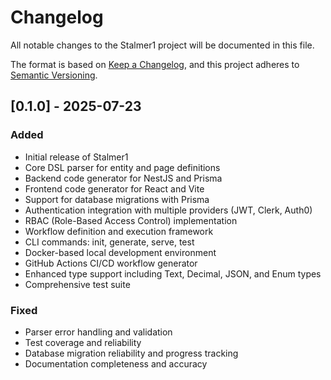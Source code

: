 # Changelog

All notable changes to the Stalmer1 project will be documented in this file.

The format is based on [Keep a Changelog](https://keepachangelog.com/en/1.0.0/),
and this project adheres to [Semantic Versioning](https://semver.org/spec/v2.0.0.html).

## [0.1.0] - 2025-07-23

### Added

- Initial release of Stalmer1
- Core DSL parser for entity and page definitions
- Backend code generator for NestJS and Prisma
- Frontend code generator for React and Vite
- Support for database migrations with Prisma
- Authentication integration with multiple providers (JWT, Clerk, Auth0)
- RBAC (Role-Based Access Control) implementation
- Workflow definition and execution framework
- CLI commands: init, generate, serve, test
- Docker-based local development environment
- GitHub Actions CI/CD workflow generator
- Enhanced type support including Text, Decimal, JSON, and Enum types
- Comprehensive test suite

### Fixed

- Parser error handling and validation
- Test coverage and reliability
- Database migration reliability and progress tracking
- Documentation completeness and accuracy
